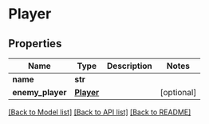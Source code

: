 # Player


## Properties
Name | Type | Description | Notes
------------ | ------------- | ------------- | -------------
**name** | **str** |  | 
**enemy_player** | [**Player**](Player.md) |  | [optional] 

[[Back to Model list]](../README.md#documentation-for-models) [[Back to API list]](../README.md#documentation-for-api-endpoints) [[Back to README]](../README.md)


